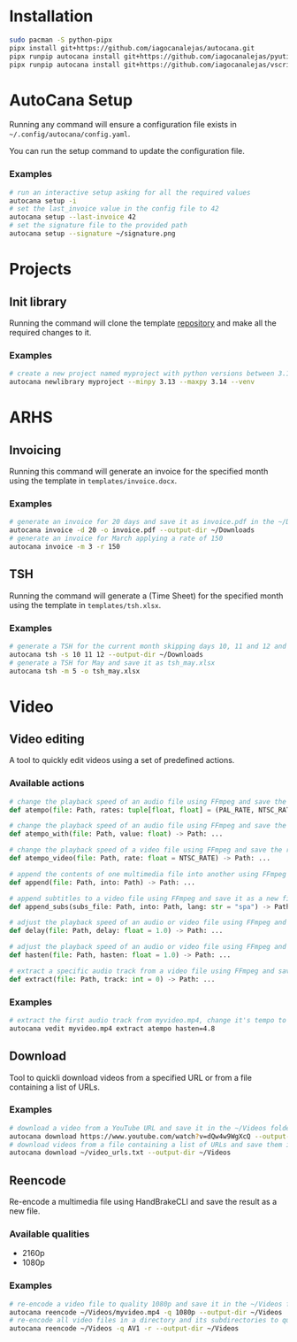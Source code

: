 # Installation

```sh
sudo pacman -S python-pipx
pipx install git+https://github.com/iagocanalejas/autocana.git
pipx runpip autocana install git+https://github.com/iagocanalejas/pyutils.git@master
pipx runpip autocana install git+https://github.com/iagocanalejas/vscripts.git@master
```

# AutoCana Setup

Running any command will ensure a configuration file exists in `~/.config/autocana/config.yaml`.

You can run the setup command to update the configuration file.

### Examples

```sh
# run an interactive setup asking for all the required values
autocana setup -i
# set the last_invoice value in the config file to 42
autocana setup --last-invoice 42
# set the signature file to the provided path
autocana setup --signature ~/signature.png
```

# Projects

## Init library

Running the command will clone the template [repository](https://github.com/iagocanalejas/python-template) and make all the required changes to it.

### Examples

```sh
# create a new project named myproject with python versions between 3.13 and 3.14 and a virtual environment
autocana newlibrary myproject --minpy 3.13 --maxpy 3.14 --venv
```

# ARHS

## Invoicing

Running this command will generate an invoice for the specified month using the template in `templates/invoice.docx`.

### Examples

```sh
# generate an invoice for 20 days and save it as invoice.pdf in the ~/Downloads folder
autocana invoice -d 20 -o invoice.pdf --output-dir ~/Downloads
# generate an invoice for March applying a rate of 150
autocana invoice -m 3 -r 150
```

## TSH

Running the command will generate a (Time Sheet) for the specified month using the template in `templates/tsh.xlsx`.

### Examples

```sh
# generate a TSH for the current month skipping days 10, 11 and 12 and save it in the ~/Downloads folder
autocana tsh -s 10 11 12 --output-dir ~/Downloads
# generate a TSH for May and save it as tsh_may.xlsx
autocana tsh -m 5 -o tsh_may.xlsx
```

# Video

## Video editing

A tool to quickly edit videos using a set of predefined actions.

### Available actions

```py
# change the playback speed of an audio file using FFmpeg and save the result as a new file.
def atempo(file: Path, rates: tuple[float, float] = (PAL_RATE, NTSC_RATE)) -> Path: ...

# change the playback speed of an audio file using FFmpeg and save the result as a new file.
def atempo_with(file: Path, value: float) -> Path: ...

# change the playback speed of a video file using FFmpeg and save the result as a new file.
def atempo_video(file: Path, rate: float = NTSC_RATE) -> Path: ...

# append the contents of one multimedia file into another using FFmpeg and save the result as a new file.
def append(file: Path, into: Path) -> Path: ...

# append subtitles to a video file using FFmpeg and save it as a new file.
def append_subs(subs_file: Path, into: Path, lang: str = "spa") -> Path: ...

# adjust the playback speed of an audio or video file using FFmpeg and save it as a new file.
def delay(file: Path, delay: float = 1.0) -> Path: ...

# adjust the playback speed of an audio or video file using FFmpeg and save it as a new file.
def hasten(file: Path, hasten: float = 1.0) -> Path: ...

# extract a specific audio track from a video file using FFmpeg and save it as a new audio file.
def extract(file: Path, track: int = 0) -> Path: ...
```

### Examples

```sh
# extract the first audio track from myvideo.mp4, change it's tempo to NTSC_RATE and hasten it 4.8s
autocana vedit myvideo.mp4 extract atempo hasten=4.8
```

## Download

Tool to quickli download videos from a specified URL or from a file containing a list of URLs.

### Examples

```sh
# download a video from a YouTube URL and save it in the ~/Videos folder
autocana download https://www.youtube.com/watch?v=dQw4w9WgXcQ --output-dir ~/Videos
# download videos from a file containing a list of URLs and save them in the ~/Videos folder
autocana download ~/video_urls.txt --output-dir ~/Videos
```

## Reencode

Re-encode a multimedia file using HandBrakeCLI and save the result as a new file.

### Available qualities

- 2160p
- 1080p

### Examples

```sh
# re-encode a video file to quality 1080p and save it in the ~/Videos folder
autocana reencode ~/Videos/myvideo.mp4 -q 1080p --output-dir ~/Videos
# re-encode all video files in a directory and its subdirectories to quality 720p
autocana reencode ~/Videos -q AV1 -r --output-dir ~/Videos
```

